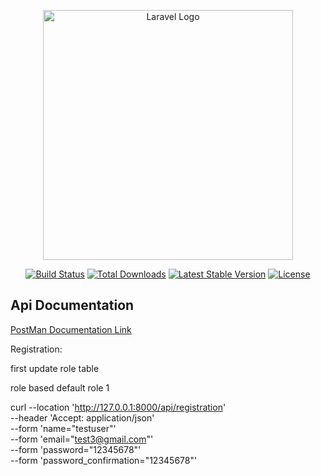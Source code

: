 <p align="center"><a href="https://laravel.com" target="_blank"><img src="https://raw.githubusercontent.com/laravel/art/master/logo-lockup/5%20SVG/2%20CMYK/1%20Full%20Color/laravel-logolockup-cmyk-red.svg" width="400" alt="Laravel Logo"></a></p>

<p align="center">
<a href="https://github.com/laravel/framework/actions"><img src="https://github.com/laravel/framework/workflows/tests/badge.svg" alt="Build Status"></a>
<a href="https://packagist.org/packages/laravel/framework"><img src="https://img.shields.io/packagist/dt/laravel/framework" alt="Total Downloads"></a>
<a href="https://packagist.org/packages/laravel/framework"><img src="https://img.shields.io/packagist/v/laravel/framework" alt="Latest Stable Version"></a>
<a href="https://packagist.org/packages/laravel/framework"><img src="https://img.shields.io/packagist/l/laravel/framework" alt="License"></a>
</p>

## Api Documentation

<a href="https://documenter.getpostman.com/view/15204749/2s9YCARAgf">PostMan Documentation Link</a>


Registration:

first update role table 

role based
default role 1

curl --location 'http://127.0.0.1:8000/api/registration' \
--header 'Accept: application/json' \
--form 'name="testuser"' \
--form 'email="test3@gmail.com"' \
--form 'password="12345678"' \
--form 'password_confirmation="12345678"'


